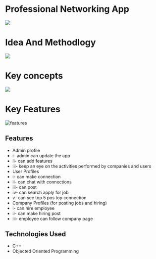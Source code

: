 # Professional Networking App
![](https://github.com/user-attachments/assets/50f95269-28f2-41b4-9b42-f6d83d79276f)
# Idea And Methodlogy
![](https://github.com/user-attachments/assets/14b6d8e3-0e03-4e34-9e89-14fcb1909ec3)
# Key concepts
![](https://github.com/user-attachments/assets/512f9093-3c89-4276-9f3e-4350da648a7e)
# Key Features
![features](https://github.com/user-attachments/assets/67737cbc-7679-4303-a7e1-9dd811b68f79)


## Features
- Admin profile
-   i- admin can update the app
-  ii- can add features
- iii- keep an eye on the activities performed by companies and users
- User Profiles
-   i- can make connection
-  ii- can chat with connections
- iii- can post
-  iv- can search apply for job
-   v- can see top 5 pos top connection
- Company Profiles (for posting jobs and hiring)
-   i- can hire employee
-  ii- can make hiring post
- iii- employee can follow company page

## Technologies Used
- C++
- Objected Oriented Programming
